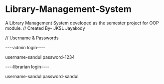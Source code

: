 # Library-Management-System
A Library Management System developed as the semester project for OOP module.
// Created By- JKSL Jayakody
	    
// Username & Passwords

----admin login----

username-sandul
password-1234

----librarian login----

username-sandul
password-sandul
